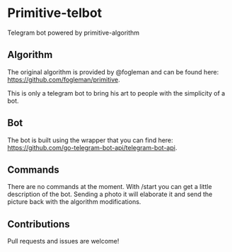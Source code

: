 # Primitive-telbot
Telegram bot powered by primitive-algorithm

## Algorithm
The original algorithm is provided by @fogleman and can be found here: https://github.com/fogleman/primitive.

This is only a telegram bot to bring his art to people with the simplicity of a bot.

## Bot
The bot is built using the wrapper that you can find here: https://github.com/go-telegram-bot-api/telegram-bot-api.

## Commands
There are no commands at the moment.
With /start you can get a little description of the bot.
Sending a photo it will elaborate it and send the picture back with the algorithm modifications.

## Contributions
Pull requests and issues are welcome!
